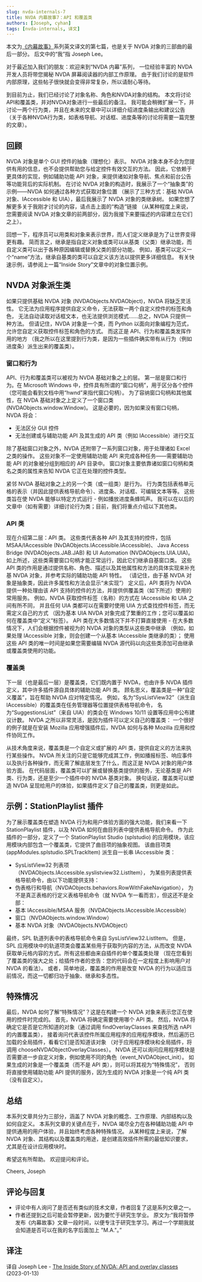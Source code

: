 ```yaml
---
slug: nvda-internals-7
title: NVDA 内幕故事7：API 和覆盖类
authors: [Joseph, cyhan]
tags: [nvda-internals, 译文]
---
```


本文为[《内幕故事》][1]系列英文译文的第七篇，也是关于 NVDA 对象的三部曲的最后一部分。
后文中的“我”指 Joseph Lee。

对于最近加入我们的朋友：欢迎来到“NVDA 内幕”系列，
一位经验丰富的 NVDA 开发人员将带您揭秘 NVDA 屏幕阅读器的内部工作原理。
由于我们讨论的是软件内部原理，这些帖子很快就会变得非常复杂，所以请耐心等待。

<!-- truncate -->

到目前为止，我们已经讨论了对象名称、角色和NVDA对象的结构。
本文将讨论API和覆盖类，并对NVDA对象进行一些最后的备注。
我可能会稍微扩展一下，并讨论一两个行为类，并且在未来的文章中可以详细介绍进度条输出和建议公告
（关于各种NVDA行为类，如表格导航、对话框、进度条等的讨论将需要一篇完整的文章）。

## 回顾

NVDA 对象是单个 GUI 控件的抽象（理想化）表示。
NVDA 对象本身不会为您提供有用的信息，也不会提供帮助您与给定控件有效交互的方法。
因此，它依赖于更具体的实现，例如辅助功能 API 对象，来提供诸如对象导航、焦点和前台公告等功能背后的实际机制。
在讨论 NVDA 对象的构造时，我展示了一个“抽象类”的示例——NVDA 如何通过各种方式获取对象位置
（展示了三种方式：基础 NVDA 对象、IAccessible 和 UIA），最后我展示了 NVDA 对象的类继承树。
如果您想了解更多关于我刚才讨论的内容，请点击上面的“构造”链接
（从某种程度上来说，您需要阅读 NVDA 对象文章的前两部分，因为我接下来要描述的内容建立在它们之上）。

回想一下，程序员可以用类和对象来表示世界，而人们定义继承是为了让世界变得更有趣。
简而言之，继承是指自定义对象或类可以从基类（父类）继承功能，而自定义类可以出于各种原因编辑或替换父类的部分功能。
例如，基类可以定义一个“name”方法，继承自基类的类可以自定义该方法以提供更多详细信息。
有关快速示例，请参阅上一篇“Inside Story”文章中的对象位置示例。


## NVDA 对象派生类

如果只提供基础 NVDA 对象 (NVDAObjects.NVDAObject)，NVDA 将缺乏灵活性。
它无法为应用程序提供自定义命令，无法获取一两个自定义控件的标签和角色，
无法自动读取对话框文本，也无法提供浏览模式……总之，NVDA 只提供一种方法。
但请记住，NVDA 对象是一个类，而 Python 以面向对象编程为范式，允许您自定义获取控件标签和角色的方式。
而这正是 API、行为和覆盖类发挥作用的地方
（我之所以在这里提到行为类，是因为一些插件确实带有从行为（例如进度条）派生出来的覆盖类）。

### 窗口和行为

API、行为和覆盖类可以被视为 NVDA 基础对象之上的层。
第一层是窗口和行为。在 Microsoft Windows 中，控件具有所谓的“窗口句柄”，用于区分各个控件
（您可能会看到文档中用“hwnd”来指代窗口句柄）。
为了容纳窗口句柄和其他属性，在 NVDA 基础对象之上定义了一个窗口类 (NVDAObjects.window.Window)。
这是必要的，因为如果没有窗口句柄，NVDA 将会：

- 无法区分 GUI 控件
- 无法创建或与辅助功能 API 及其生成的 API 类（例如 IAccessible）进行交互

除了基础窗口对象之外，NVDA 还附带了一系列窗口对象，用于处理诸如 Excel 之类的操作。
这些对象不一定使用辅助功能 API 来完成各种任务——需要辅助功能 API 的对象被分组到相应的 API 目录中。
窗口对象主要依靠诸如窗口句柄和类名之类的属性来告知 NVDA 它正在处理的控件类型。

紧邻 NVDA 基础对象之上的另一个类（或一组类）是行为。
行为类包括表格单元格的表示（并因此提供表格导航命令）、进度条、对话框、可编辑文本等等。
这些类旨在使 NVDA 能够以特定方式运行 - 例如播放进度条蜂鸣声。
我可以在以后的文章中（如有需要）详细讨论行为类；目前，我们将重点介绍以下其他类。

### API 类

现在介绍第二层：API 类。
这些类代表各种 API 及其支持的控件，包括 MSAA/IAccessible (NvDAObjects.IAccessible.IAccessible)、
Java Access Bridge (NVDAObjects.JAB.JAB) 和 UI Automation (NVDAObjects.UIA.UIA)。
如上所述，这些类需要窗口句柄才能正常运行，因此它们继承自基窗口类。
这些 API 类的作用是通过提供名称、角色、描述以及其他属性和方法的具体实现来补充基 NVDA 对象，并参考实际的辅助功能 API 特性。
（请记住，由于基 NVDA 对象是抽象类，因此许多属性和方法会显示“未实现”）
定义后，API 类将为 NVDA 提供一种处理由该 API 支持的控件的方法，并提供供覆盖类（如下所述）使用的常用服务。
例如，NVDA 获取控件标签（名称）的方式在 IAccessible 和 UIA 之间有所不同，
并且任何 UIA 类都可以在需要时使用 UIA 方式查找控件标签，而无需定义自己的方式
（因为基本 UIA NVDA 对象完成了繁重的工作；您可以覆盖如何在覆盖类中“定义”标签）。
API 类在大多数情况下并不打算直接使用 - 在大多数情况下，人们会根据控件被视为的 NVDA 对象的类型从这些类中继承
（例如，如果处理 IAccessible 对象，则会创建一个从基本 IAccessible 类继承的类）；
使用这些 API 类的唯一时间是如果您需要编辑 NVDA 源代码以向这些类添加可由继承或覆盖类使用的功能。

### 覆盖类

下一层（也是最后一层）是覆盖类，它们既内置于 NVDA，也由许多 NVDA 插件定义，其中许多插件源自具体的辅助功能 API 类。
顾名思义，覆盖类是一种“自定义覆盖”，旨在帮助 NVDA 应对特定情况。
例如，名为“SysListView32”（派生自 IAccessible）的覆盖类在任务管理器等位置提供表格导航命令，
名为“SuggestionsList”（来自 UIA）的类会在 Windows 10/11 设置等应用中公布建议计数。
NVDA 之所以非常灵活，是因为插件可以定义自己的覆盖类：
一个很好的例子就是在安装 Mozilla 应用增强插件后，NVDA 如何与各种 Mozilla 应用和控件协同工作。

从技术角度来说，覆盖类是一个自定义或扩展的 API 类，提供自定义的方法来执行某些操作。
NVDA 所关注的只是它能够完成其工作，例如播报标签、响应事件以及执行各种操作，而无需了解底层发生了什么，而这正是 NVDA 对象的用户体验方面。
在代码层面，覆盖类可以扩展或替换基类提供的服务，无论基类是 API 类、行为类，还是至少一个插件中的 NVDA 基类对象。
换句话说，覆盖类可以塑造 NVDA 呈现给用户的体验，如果插件定义了自己的覆盖类，则更是如此。


## 示例：StationPlaylist 插件

为了展示覆盖类在塑造 NVDA 行为和用户体验方面的强大功能，我们来看一下 StationPlaylist 插件，以及 NVDA 如何在曲目列表中提供表格导航命令。
作为此插件的一部分，定义了一个 StationPlaylist Studio (splstudio) 的应用模块，该应用模块内部包含一个覆盖类，它提供了曲目项的抽象视图。
该曲目项类 (appModules.splstudio.SPLTrackItem) 派生自一长串 IAccessible 类：

- SysListView32 列表项（NVDAObjects.IAccessible.syslistview32.ListItem），
  为某些列表提供表格导航命令，由以下功能提供支持：
- 伪表格行和导航（NVDAObjects.behaviors.RowWithFakeNavigation），
  为不是真正表格的行定义表格导航命令（就 NVDA 乍一看而言），但这还不是全部：
- 基本 IAccessible/MSAA 服务（NVDAObjects.IAccessible.IAccessible）
- 窗口（NVDAObjects.window.Window）
- 基本 NVDA 对象（NVDAObjects.NVDAObject）

最终，SPL 轨道列表中的表格导航命令来自 SysListView32.ListItem。
但是，SPL 应用模块中的轨道项类会覆盖某些用于获取列内容的方法，从而改变 NVDA 获取单元格内容的方式。所有这些都由来自插件的单个覆盖类处理
（现在您看到了覆盖类的强大之处；给插件作者的忠告：您的代码会在一定程度上影响用户对 NVDA 的看法）。
或者，简单地说，覆盖类的作用是改变 NVDA 的行为以适应当前情况，而这一切都归功于抽象、继承和多态性。


## 特殊情况

最后，NVDA 如何了解“特殊情况”？这是在构建一个 NVDA 对象来表示您正在使用的控件时完成的。
首先，NVDA 将确定需要使用哪个 API 类。
然后，NVDA 将确定它是否是它所知道的对象（通过调用 findOverlayClasses 来查找所选 nAPI 的内置覆盖类），
接着询问代表该控件所属应用程序的应用程序模块，然后遍历已加载的全局插件，看看它们是否知道该对象
（对于应用程序模块和全局插件，将调用 chooseNVDAObjectOverlayClasses）。
NVDA 还可以询问应用程序模块是否需要进一步自定义对象，例如使用不同的角色（event_NVDAObject_init）。
如果生成的对象是一个覆盖类（而不是 API 类），则可以将其视为“特殊情况”，
否则将直接使用辅助功能 API 提供的服务，因为生成的 NVDA 对象是一个纯 API 类（没有自定义）。


## 总结
本系列文章共分为三部分，涵盖了 NVDA 对象的概念、工作原理、内部结构以及如何自定义。
本系列文章的关键点在于，NVDA 竭尽全力在各种辅助功能 API 中提供通用的用户体验，并且始终考虑各种特殊情况。
从某种程度上来说，了解 NVDA 对象、其结构以及覆盖类的用途，是创建高效插件所需的最低知识要求，尤其是在设计应用模块时。

希望这有所帮助。
欢迎提问和评论。

Cheers,
Joseph


## 评论与回复

- 评论中有人询问了是否还有类似的技术文章，作者回复了这是系列文章之一。
- 作者还提到之后可能会暂停更新，因为要忙于研究生学业。
  原文为:“我将暂停发布《内幕故事》文章一段时间，以便专注于研究生学习。再过一个学期我就会知道是否可以在我的名字后面加上 "M.A."。”


## 译注

译自 Joseph Lee - [The Inside Story of NVDA: API and overlay classes][2]
(2023-01-13)

[1]: https://nvdacn.com/index.php/tag/NVDA-%E5%86%85%E5%B9%95%E6%95%85%E4%BA%8B/
[2]: https://nvda.groups.io/g/nvda/topic/96236605#102447
